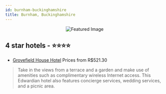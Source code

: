 ```yaml
---
id: burnham-buckinghamshire
title: Burnham, Buckinghamshire
---
```


<center><img src="https://i.travelapi.com/hotels/1000000/20000/18500/18439/fcd4ad8a_z.jpg" alt="Featured Image" /></center>


##  4 star hotels - ⭐️⭐️⭐️⭐️

-    [Grovefield House Hotel](https://us.hurb.com/hotels/burnham/grovefield-house-hotel-JNP-JP197734?cmp=18055) Prices from R$521.30
   > Take in the views from a terrace and a garden and make use of amenities such as complimentary wireless Internet access. This Edwardian hotel also features concierge services, wedding services, and a picnic area.
